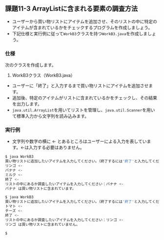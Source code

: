 ## 課題11-3 ArrayListに含まれる要素の調査方法

- ユーザーから買い物リストにアイテムを追加させ、そのリストの中に特定のアイテムが含まれているかをチェックするプログラムを作成しましょう。
- 下記仕様と実行例に従って`WorkB3`クラスを持つ`WorkB3.java`を作成しましょう。

### 仕様

次のクラスを作成します。

1. WorkB3クラス（WorkB3.java）

- ユーザーに「終了」と入力するまで買い物リストにアイテムを追加させます。
- 追加後、特定のアイテムがリストに含まれているかをチェックし、その結果を出力します。
- `java.util.ArrayList`を用いてリストを管理し、`java.util.Scanner`を用いて標準入力から文字列を読み込みます。

### 実行例

- 文字列や数字の横に <- とあるところはユーザーによる入力を表しています。<-は入力する必要はありません。

```sh
$ java WorkB3
買い物リストに追加したいアイテムを入力してください。（終了するには'終了'と入力してください）
リンゴ <-
バナナ <-
ミルク <-
終了 <-
リストの中にあるか調査したいアイテムを入力してください：バナナ <-
バナナ は買い物リストに含まれています。

$ java WorkB3
買い物リストに追加したいアイテムを入力してください。（終了するには'終了'と入力してください）
トマト <-
チーズ <-
終了 <-
リストの中にあるか調査したいアイテムを入力してください：リンゴ <-
リンゴ は買い物リストに含まれていません。

$
```